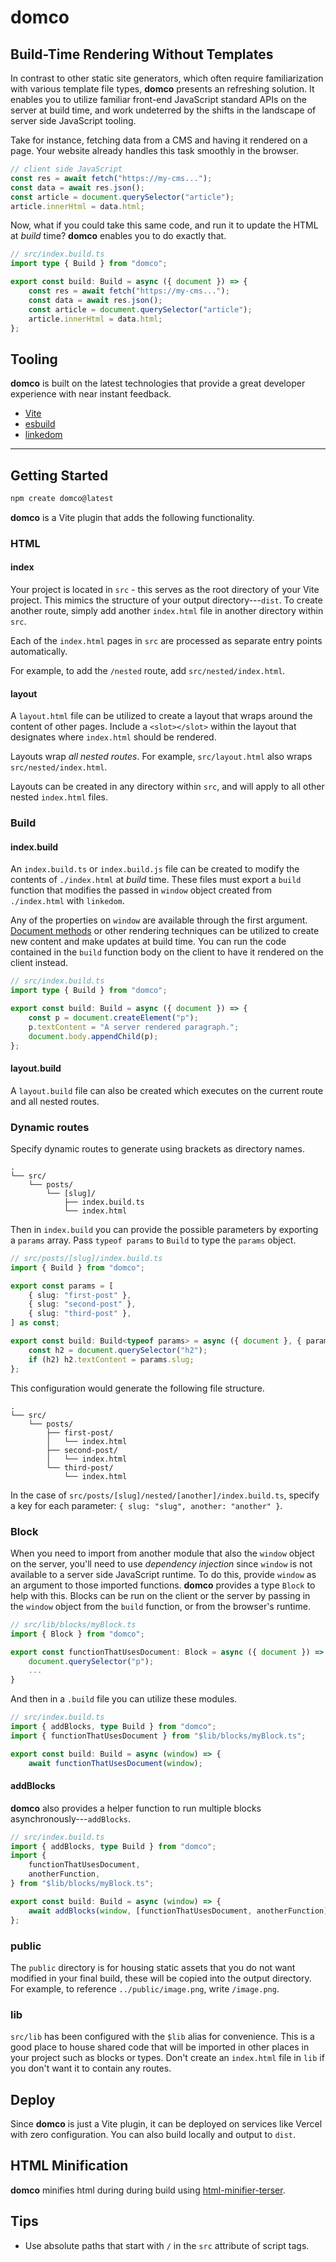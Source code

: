 # domco

## Build-Time Rendering Without Templates

In contrast to other static site generators, which often require familiarization with various template file types, **domco** presents an refreshing solution. It enables you to utilize familiar front-end JavaScript standard APIs on the server at build time, and work undeterred by the shifts in the landscape of server side JavaScript tooling.

Take for instance, fetching data from a CMS and having it rendered on a page. Your website already handles this task smoothly in the browser.

```js
// client side JavaScript
const res = await fetch("https://my-cms...");
const data = await res.json();
const article = document.querySelector("article");
article.innerHtml = data.html;
```

Now, what if you could take this same code, and run it to update the HTML at _build_ time? **domco** enables you to do exactly that.

```ts
// src/index.build.ts
import type { Build } from "domco";

export const build: Build = async ({ document }) => {
	const res = await fetch("https://my-cms...");
	const data = await res.json();
	const article = document.querySelector("article");
	article.innerHtml = data.html;
};
```

## Tooling

**domco** is built on the latest technologies that provide a great developer experience with near instant feedback.

-   [Vite](https://vitejs.dev)
-   [esbuild](https://esbuild.github.io/)
-   [linkedom](https://github.com/WebReflection/linkedom)

---

## Getting Started

```bash
npm create domco@latest
```

**domco** is a Vite plugin that adds the following functionality.

### HTML

#### index

Your project is located in `src` - this serves as the root directory of your Vite project. This mimics the structure of your output directory---`dist`. To create another route, simply add another `index.html` file in another directory within `src`.

Each of the `index.html` pages in `src` are processed as separate entry points automatically.

For example, to add the `/nested` route, add `src/nested/index.html`.

#### layout

A `layout.html` file can be utilized to create a layout that wraps around the content of other pages. Include a `<slot></slot>` within the layout that designates where `index.html` should be rendered.

Layouts wrap _all nested routes_. For example, `src/layout.html` also wraps `src/nested/index.html`.

Layouts can be created in any directory within `src`, and will apply to all other nested `index.html` files.

### Build

#### index.build

An `index.build.ts` or `index.build.js` file can be created to modify the contents of `./index.html` at _build_ time. These files must export a `build` function that modifies the passed in `window` object created from `./index.html` with `linkedom`.

Any of the properties on `window` are available through the first argument. [Document methods](https://developer.mozilla.org/en-US/docs/Web/API/Document) or other rendering techniques can be utilized to create new content and make updates at build time. You can run the code contained in the `build` function body on the client to have it rendered on the client instead.

```ts
// src/index.build.ts
import type { Build } from "domco";

export const build: Build = async ({ document }) => {
	const p = document.createElement("p");
	p.textContent = "A server rendered paragraph.";
	document.body.appendChild(p);
};
```

#### layout.build

A `layout.build` file can also be created which executes on the current route and all nested routes.

### Dynamic routes

Specify dynamic routes to generate using brackets as directory names.

```
.
└── src/
	└── posts/
		└── [slug]/
			├── index.build.ts
			└── index.html
```

Then in `index.build` you can provide the possible parameters by exporting a `params` array. Pass `typeof params` to `Build` to type the `params` object.

```ts
// src/posts/[slug]/index.build.ts
import { Build } from "domco";

export const params = [
	{ slug: "first-post" },
	{ slug: "second-post" },
	{ slug: "third-post" },
] as const;

export const build: Build<typeof params> = async ({ document }, { params }) => {
	const h2 = document.querySelector("h2");
	if (h2) h2.textContent = params.slug;
};
```

This configuration would generate the following file structure.

```
.
└── src/
	└── posts/
		├── first-post/
		│   └── index.html
		├── second-post/
		│   └── index.html
		└── third-post/
			└── index.html
```

In the case of `src/posts/[slug]/nested/[another]/index.build.ts`, specify a key for each parameter: `{ slug: "slug", another: "another" }`.

### Block

When you need to import from another module that also the `window` object on the server, you'll need to use _dependency injection_ since `window` is not available to a server side JavaScript runtime. To do this, provide `window` as an argument to those imported functions. **domco** provides a type `Block` to help with this. Blocks can be run on the client or the server by passing in the `window` object from the `build` function, or from the browser's runtime.

```ts
// src/lib/blocks/myBlock.ts
import { Block } from "domco";

export const functionThatUsesDocument: Block = async ({ document }) => {
	document.querySelector("p");
	...
}
```

And then in a `.build` file you can utilize these modules.

```ts
// src/index.build.ts
import { addBlocks, type Build } from "domco";
import { functionThatUsesDocument } from "$lib/blocks/myBlock.ts";

export const build: Build = async (window) => {
	await functionThatUsesDocument(window);
```

#### addBlocks

**domco** also provides a helper function to run multiple blocks asynchronously---`addBlocks`.

```ts
// src/index.build.ts
import { addBlocks, type Build } from "domco";
import {
	functionThatUsesDocument,
	anotherFunction,
} from "$lib/blocks/myBlock.ts";

export const build: Build = async (window) => {
	await addBlocks(window, [functionThatUsesDocument, anotherFunction]);
};
```

### public

The `public` directory is for housing static assets that you do not want modified in your final build, these will be copied into the output directory. For example, to reference `../public/image.png`, write `/image.png`.

### lib

`src/lib` has been configured with the `$lib` alias for convenience. This is a good place to house shared code that will be imported in other places in your project such as blocks or types. Don't create an `index.html` file in `lib` if you don't want it to contain any routes.

## Deploy

Since **domco** is just a Vite plugin, it can be deployed on services like Vercel with zero configuration. You can also build locally and output to `dist`.

## HTML Minification

**domco** minifies html during during build using [html-minifier-terser](https://github.com/terser/html-minifier-terser).

## Tips

-   Use absolute paths that start with `/` in the `src` attribute of script tags.
